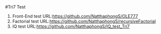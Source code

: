 #Tri7 Test
1. Front-End test URL:https://github.com/NatthaphongS/OLE777
2. Factorial test URL:https://github.com/NatthaphongS/recursiveFactorial
3. IQ test URL:https://github.com/NatthaphongS/IQ_test_Tri7
